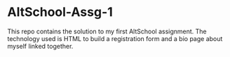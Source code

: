 # AltSchool-Assg-1

This repo contains the solution to my first AltSchool assignment.
The technology used is HTML to build a registration form and a bio page about myself linked together.


